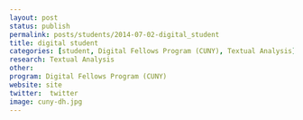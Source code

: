 ```yaml
---
layout: post
status: publish
permalink: posts/students/2014-07-02-digital_student
title: digital student
categories: [student, Digital Fellows Program (CUNY), Textual Analysis]
research: Textual Analysis
other: 
program: Digital Fellows Program (CUNY)
website: site
twitter:  twitter
image: cuny-dh.jpg
---
```


